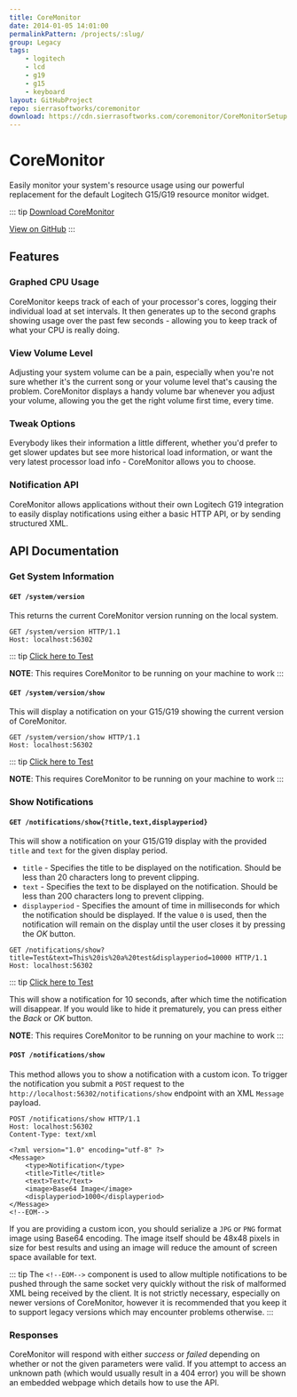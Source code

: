 ```yaml
---
title: CoreMonitor
date: 2014-01-05 14:01:00
permalinkPattern: /projects/:slug/
group: Legacy
tags:
    - logitech
    - lcd
    - g19
    - g15
    - keyboard
layout: GitHubProject
repo: sierrasoftworks/coremonitor
download: https://cdn.sierrasoftworks.com/coremonitor/CoreMonitorSetup.exe
---
```


# CoreMonitor
Easily monitor your system's resource usage using our powerful replacement for the default Logitech G15/G19 resource monitor widget.

<!-- more -->

::: tip
[Download CoreMonitor](https://cdn.sierrasoftworks.com/coremonitor/CoreMonitorSetup.exe)

[View on GitHub](https://github.com/SierraSoftworks/coremonitor)
:::

## Features
### Graphed CPU Usage

CoreMonitor keeps track of each of your processor's cores, logging
their individual load at set intervals. It then generates up to the
second graphs showing usage over the past few seconds - allowing you
to keep track of what your CPU is really doing. 

### View Volume Level

Adjusting your system volume can be a pain, especially when you're not
sure whether it's the current song or your volume level that's causing
the problem. CoreMonitor displays a handy volume bar whenever you adjust
your volume, allowing you the get the right volume first time, every time.

### Tweak Options

Everybody likes their information a little different, whether you'd prefer to get
slower updates but see more historical load information, or want the very latest
processor load info - CoreMonitor allows you to choose.

### Notification API

CoreMonitor allows applications without their own Logitech G19 integration
to easily display notifications using either a basic HTTP API, or by sending
structured XML.



## API Documentation

### Get System Information

#### `GET /system/version`
This returns the current CoreMonitor version running on the local system.

```http
GET /system/version HTTP/1.1
Host: localhost:56302
```

::: tip
[Click here to Test](http://localhost:56302/system/version)

**NOTE**: This requires CoreMonitor to be running on your machine to work
:::


#### `GET /system/version/show`
This will display a notification on your G15/G19 showing the current version of CoreMonitor.

```http
GET /system/version/show HTTP/1.1
Host: localhost:56302
```

::: tip
[Click here to Test](http://localhost:56302/system/version/show)

**NOTE**: This requires CoreMonitor to be running on your machine to work
:::

### Show Notifications

#### `GET /notifications/show{?title,text,displayperiod}`
This will show a notification on your G15/G19 display with the provided `title` and `text` for the given display period.

* `title` - Specifies the title to be displayed on the notification. Should be less than 20 characters long to prevent clipping.  
* `text` - Specifies the text to be displayed on the notification. Should be less than 200 characters long to prevent clipping.  
* `displayperiod` - Specifies the amount of time in milliseconds for which the notification should be displayed. If the value `0` is used, then the notification will remain on the display until the user closes it by pressing the *OK* button.  

```http
GET /notifications/show?title=Test&text=This%20is%20a%20test&displayperiod=10000 HTTP/1.1
Host: localhost:56302
```

::: tip
[Click here to Test](http://localhost:56302/notifications/show?title=Test&text=This%20is%20a%20test&displayperiod=10000)

This will show a notification for 10 seconds, after which time the notification will disappear. 
If you would like to hide it prematurely, you can press either the *Back* or *OK* button.

**NOTE**: This requires CoreMonitor to be running on your machine to work
:::


#### `POST /notifications/show`
This method allows you to show a notification with a custom icon. To trigger the notification you submit a `POST`
request to the `http://localhost:56302/notifications/show` endpoint with an XML `Message` payload.

```http
POST /notifications/show HTTP/1.1
Host: localhost:56302
Content-Type: text/xml

<?xml version="1.0" encoding="utf-8" ?>
<Message>
    <type>Notification</type>
    <title>Title</title>
    <text>Text</text>
    <image>Base64 Image</image>
    <displayperiod>1000</displayperiod>
</Message>
<!--EOM-->
```

If you are providing a custom icon, you should serialize a `JPG` or `PNG` format image using Base64 encoding. The image
itself should be 48x48 pixels in size for best results and using an image will reduce the amount of screen space available
for text.

::: tip
The `<!--EOM-->` component is used to allow multiple notifications to be pushed through the same socket
very quickly without the risk of malformed XML being received by the client. It is not strictly necessary,
especially on newer versions of CoreMonitor, however it is recommended that you keep it to support legacy versions
which may encounter problems otherwise.
:::

### Responses
CoreMonitor will respond with either *success* or *failed* depending on whether or not the given parameters were valid.
If you attempt to access an unknown path (which would usually result in a 404 error) you will be shown an embedded
webpage which details how to use the API.